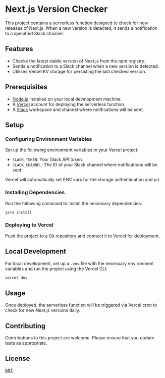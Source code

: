 # Next.js Version Checker

This project contains a serverless function designed to check for new releases of Next.js. When a new version is detected, it sends a notification to a specified Slack channel.

## Features

- Checks the latest stable version of Next.js from the npm registry.
- Sends a notification to a Slack channel when a new version is detected.
- Utilises Vercel KV storage for persisting the last checked version.

## Prerequisites

- [Node.js](https://nodejs.org/) installed on your local development machine.
- A [Vercel](https://vercel.com/) account for deploying the serverless function.
- A [Slack](https://slack.com/) workspace and channel where notifications will be sent.

## Setup

### Configuring Environment Variables

Set up the following environment variables in your Vercel project:

- `SLACK_TOKEN`: Your Slack API token.
- `SLACK_CHANNEL`: The ID of your Slack channel where notifications will be sent.

Vercel will automatically set ENV vars for the storage authentication and url.

### Installing Dependencies

Run the following command to install the necessary dependencies:

```bash
yarn install
```

### Deploying to Vercel

Push the project to a Git repository and connect it to Vercel for deployment.

## Local Development

For local development, set up a `.env` file with the necessary environment variables and run the project using the Vercel CLI:

```bash
vercel dev
```

## Usage

Once deployed, the serverless function will be triggered via Vercel cron to check for new Next.js versions daily.

## Contributing

Contributions to this project are welcome. Please ensure that you update tests as appropriate.

## License

[MIT](https://choosealicense.com/licenses/mit/)
